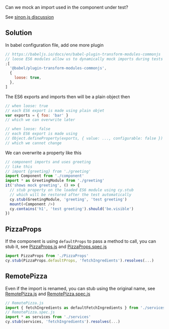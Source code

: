 Can we mock an import used in the component under test?

See [sinon.js discussion](https://github.com/sinonjs/sinon/issues/1121)

## Solution

In babel configuration file, add one more plugin

```js
// https://babeljs.io/docs/en/babel-plugin-transform-modules-commonjs
// loose ES6 modules allow us to dynamically mock imports during tests
;[
  '@babel/plugin-transform-modules-commonjs',
  {
    loose: true,
  },
]
```

The ES6 exports and imports then will be a plain object then

```js
// when loose: true
// each ES6 export is made using plain objet
var exports = { foo: 'bar' }
// which we can overwrite later

// when loose: false
// each ES6 export is made using
// Object.defineProperty(exports, { value: ..., configurable: false })
// which we cannot change
```

We can overwrite a property like this

```js
// component imports and uses greeting
// like this
// import {greeting} from './greeting'
import Component from './component'
import * as GreetingModule from './greeting'
it('shows mock greeting', () => {
  // stub property on the loaded ES6 module using cy.stub
  // which will be restored after the test automatically
  cy.stub(GreetingModule, 'greeting', 'test greeting')
  mount(<Component />)
  cy.contains('h1', 'test greeting').should('be.visible')
})
```

## PizzaProps

If the component is using `defaultProps` to pass a method to call, you can stub it, see [PizzaProps.js](PizzaProps.js) and [PizzaProps.spec.js](PizzaProps.spec.js)

```js
import PizzaProps from './PizzaProps'
cy.stub(PizzaProps.defaultProps, 'fetchIngredients').resolves(...)
```

## RemotePizza

Even if the import is renamed, you can stub using the original name, see [RemotePizza.js](RemotePizza.js) and [RemotePizza.spec.js](RemotePizza.spec.js)

```js
// RemotePizza.js
import { fetchIngredients as defaultFetchIngredients } from './services'
// RemotePizza.spec.js
import * as services from './services'
cy.stub(services, 'fetchIngredients').resolves(...)
```
